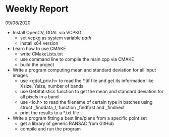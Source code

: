 # Weekly Report

09/08/2020

* Install OpenCV, GDAL via VCPKG
  * set vcpkg as system variable *path*
  * install x64 version
* Learn how to use CMAKE
  * write CMakeLists.txt
  * use command line to compile the main.cpp via CMAKE
  * build the project
* Write a program computing mean and standard deviation for all input images
  * use <gdal_priv.h> to read the *.tif file and get its information like Xsize, Ysize, number of bands
  * use GetStatistics function to get the mean and standard deviation for all pixels in a band
  * use <io.h> to read the filename of certain type in batches using struct _finddata_t, function _findfirst and _findnext
  * print the results to a *.txt file
* Write a program fitting a best line/plane from a specific point set
  * get a library of generic RANSAC from GitHub
  * compile and run the program
